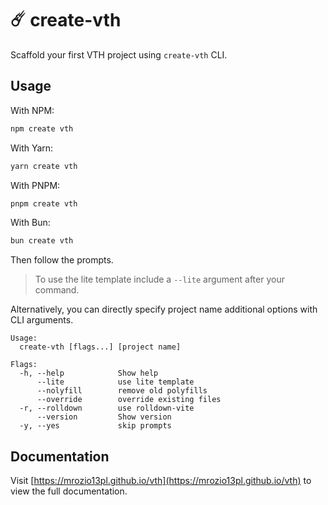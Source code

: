 # ☄️ create-vth

Scaffold your first VTH project using `create-vth` CLI.

## Usage

With NPM:

```sh
npm create vth
```

With Yarn:

```sh
yarn create vth
```

With PNPM:

```sh
pnpm create vth
```

With Bun:

```sh
bun create vth
```

Then follow the prompts.

> To use the lite template include a `--lite` argument after your command.

Alternatively, you can directly specify project name additional options with CLI arguments.

```
Usage:
  create-vth [flags...] [project name]

Flags:
  -h, --help            Show help                                                                                                                                            
      --lite            use lite template                                                                                                                                    
      --nolyfill        remove old polyfills                                                                                                                                 
      --override        override existing files                                                                                                                              
  -r, --rolldown        use rolldown-vite                                                                                                                                    
      --version         Show version                                                                                                                                         
  -y, --yes             skip prompts                                                                                                                                          
```

## Documentation

Visit [https://mrozio13pl.github.io/vth](https://mrozio13pl.github.io/vth) to view the full documentation.